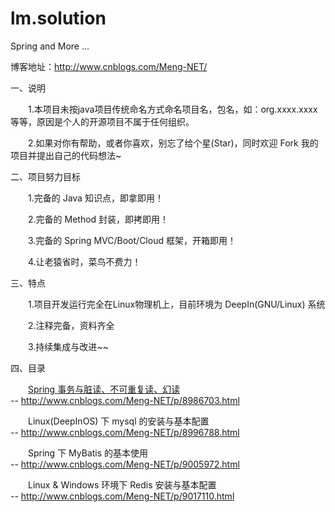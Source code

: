 # lm.solution
Spring and More ...

博客地址：http://www.cnblogs.com/Meng-NET/ 

一、说明

　　1.本项目未按java项目传统命名方式命名项目名，包名，如：org.xxxx.xxxx  等等，原因是个人的开源项目不属于任何组织。

　　2.如果对你有帮助，或者你喜欢，别忘了给个星(Star)，同时欢迎 Fork 我的项目并提出自己的代码想法~

二、项目努力目标

　　1.完备的 Java 知识点，即拿即用！

　　2.完备的 Method 封装，即拷即用！

　　3.完备的 Spring MVC/Boot/Cloud 框架，开箱即用！

　　4.让老猿省时，菜鸟不费力！

三、特点

　　1.项目开发运行完全在Linux物理机上，目前环境为 DeepIn(GNU/Linux) 系统

　　2.注释完备，资料齐全

　　3.持续集成与改进~~

四、目录

　　<a href="http://www.cnblogs.com/Meng-NET/p/8986703.html" target="_blank">Spring 事务与脏读、不可重复读、幻读</a>  
    --  http://www.cnblogs.com/Meng-NET/p/8986703.html 
    
　　Linux(DeepInOS) 下 mysql 的安装与基本配置  
    --  http://www.cnblogs.com/Meng-NET/p/8996788.html
    
　　Spring 下 MyBatis 的基本使用  
    --  http://www.cnblogs.com/Meng-NET/p/9005972.html
    
　　Linux & Windows 环境下 Redis 安装与基本配置  
    --  http://www.cnblogs.com/Meng-NET/p/9017110.html
    
